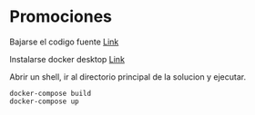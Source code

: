 # Promociones

Bajarse el codigo fuente
[Link](https://github.com/amajail/Promociones)

Instalarse docker desktop
[Link](https://www.docker.com/products/docker-desktop)

Abrir un shell, ir al directorio principal de la solucion y ejecutar.
```
docker-compose build
docker-compose up
```